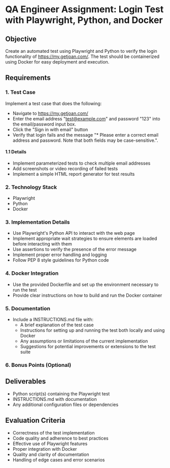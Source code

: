 # QA Engineer Assignment: Login Test with Playwright, Python, and Docker

## Objective
Create an automated test using Playwright and Python to verify the login functionality of https://my.getjoan.com/. The test should be containerized using Docker for easy deployment and execution.

## Requirements

### 1. Test Case
Implement a test case that does the following:
- Navigate to https://my.getjoan.com/
- Enter the email address "test@example.com" and password "123" into the email/password input box.
- Click the "Sign in with email" button
- Verify that login fails and the message "* Please enter a correct email address and password. Note that both fields may be case-sensitive.".

#### 1.1 Details
- Implement parameterized tests to check multiple email addresses
- Add screenshots or video recording of failed tests
- Implement a simple HTML report generator for test results

### 2. Technology Stack
- Playwright
- Python
- Docker

### 3. Implementation Details
- Use Playwright's Python API to interact with the web page
- Implement appropriate wait strategies to ensure elements are loaded before interacting with them
- Use assertions to verify the presence of the error message
- Implement proper error handling and logging
- Follow PEP 8 style guidelines for Python code

### 4. Docker Integration
- Use the provided Dockerfile and set up the environment necessary to run the test
- Provide clear instructions on how to build and run the Docker container

### 5. Documentation
- Include a INSTRUCTIONS.md file with:
  - A brief explanation of the test case
  - Instructions for setting up and running the test both locally and using Docker
  - Any assumptions or limitations of the current implementation
  - Suggestions for potential improvements or extensions to the test suite

### 6. Bonus Points (Optional)


## Deliverables
- Python script(s) containing the Playwright test
- INSTRUCTIONS.md with documentation
- Any additional configuration files or dependencies

## Evaluation Criteria
- Correctness of the test implementation
- Code quality and adherence to best practices
- Effective use of Playwright features
- Proper integration with Docker
- Quality and clarity of documentation
- Handling of edge cases and error scenarios
